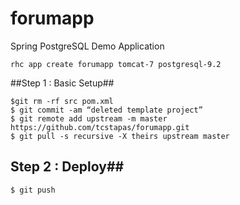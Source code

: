 forumapp
========

Spring PostgreSQL Demo Application


```
rhc app create forumapp tomcat-7 postgresql-9.2
````

##Step 1 : Basic Setup##

```
$git rm -rf src pom.xml
$ git commit -am “deleted template project”
$ git remote add upstream -m master https://github.com/tcstapas/forumapp.git
$ git pull -s recursive -X theirs upstream master
```
## Step 2 : Deploy##

```
$ git push
```
